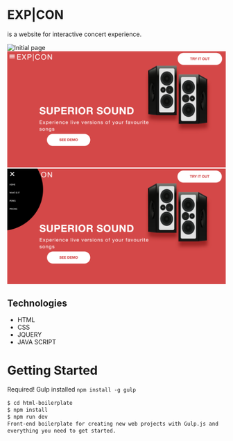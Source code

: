 
# EXP|CON
 is a website for interactive concert experience.


![Initial page](https://github.com/cfpcarla/exp-con/blob/main/app/images/home-page.png)
![what is it page](https://github.com/cfpcarla/exp-con/blob/main/app/images/what-is-it-page.png)
![hamburger menu](https://github.com/cfpcarla/exp-con/blob/main/app/images/hamburger-menu.png)




 ## Technologies
- HTML
- CSS
- JQUERY
- JAVA SCRIPT

# Getting Started
Required! Gulp installed `npm install -g gulp`

```
$ cd html-boilerplate
$ npm install
$ npm run dev  
Front-end boilerplate for creating new web projects with Gulp.js and everything you need to get started.
```